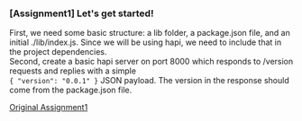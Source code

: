 ### [Assignment1] Let's get started!

First, we need some basic structure: a lib folder, a package.json file, and an initial ./lib/index.js. 
Since we will be using hapi, we need to include that in the project dependencies.  
Second, create a basic hapi server on port 8000 which responds to /version requests and replies with a simple  
`{ "version": "0.0.1" }` JSON payload.  The version in the response should come from the package.json file.


[Original Assignment1](https://github.com/hapijs/university/issues/1)
